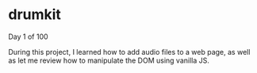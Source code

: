 # drumkit
Day 1 of 100

During this project, I learned how to add audio files to a web page, as well as let me review how to manipulate the DOM using vanilla JS.
